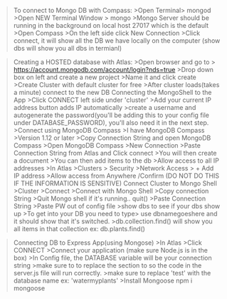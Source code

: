 >To connect to Mongo DB with Compass:
    >Open Terminal> mongod
    >Open  NEW Terminal Window > mongo
    >Mongo Server should be running in the background on local host 27017 which is the default
    >Open Compass
    >On the left side click New Connection
    >Click connect, it will show all the DB we have locally on the computer (show dbs will show you all dbs in termianl)

>Creating a HOSTED database with Atlas:
    >Open browser and go to > https://account.mongodb.com/account/login?nds=true
    >Drop down box on left and create a new project
    >Name it and click create
    >Create Cluster with default cluster for free
    >After cluster loads(takes a minute) connect to the new DB
>Connecting the MongoShell to the App
    >Click CONNECT left side under 'cluster'
        >Add your current IP address button adds IP automatically
        >create a username and autogenerate the password(you'll be adding this to your config file under DATABASE_PASSWORD), you'll also need it in the next step.
    >Connect using MongoDB Compass
        >I have MongoDB Compass
            >Version 1.12 or later
        >Copy Connection String and open MongoDB Compass
        >Open MongoDB Compass
        >New Connection
        >Paste Connection String from Atlas and Click connect
        >You will then create a document
        >You can then add items to the db
    >Allow access to all IP addresses
        >In Atlas
        >Clusters > Security >Network Access
        > + Add IP address
        >Allow access from Anywhere /Confirm (DO NOT DO THIS IF THE INFORMATION IS SENSITIVE)
>Connect Cluster to Mongo Shell
    >Cluster
    >Connect
    >Connect with Mongo Shell
    >Copy connection String
    >Quit Mongo shell if it's running.. quit()
    >Paste Connection String
    >Paste PW out of config file
    >show dbs to see if your dbs show up
    >To get into your DB you need to type> use dbnamegoeshere and it should show that it's switched.
    >db.collection.find() will show you all items in that collection ex: db.plants.find()

>Connecting DB to Express App(using Mongose)
    >In Atlas
    >Click CONNECT
    >Connect your application (make sure Node.js is in the box)
    >In Config file, the DATABASE variable will be your connection string
    >make sure to to replace the <password> section to <PASSWORD> so the code in the server.js file will run correctly.
    >make sure to replace 'test' with the database name ex: 'watermyplants'
    >Install Mongoose npm i mongoose